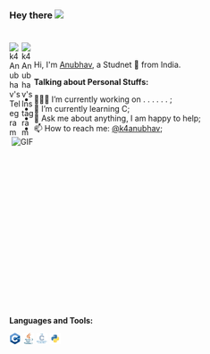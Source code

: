 ### Hey there <img src="https://media.giphy.com/media/hvRJCLFzcasrR4ia7z/giphy.gif" width="25px">
#
#
<a href="https://t.me/k4anubhav">
  <img align="left" alt="k4Anubhav's Telegram" width="22px" src="https://cdn.jsdelivr.net/npm/simple-icons@v3/icons/telegram.svg" />
</a>
<a href="https://www.instagram.com/k4anubhav/">
  <img align="left" alt="k4Anubhav's Instagram" width="22px" src="https://cdn.jsdelivr.net/npm/simple-icons@v3/icons/instagram.svg" />
</a>

<br />

Hi, I'm [Anubhav](https://www.instagram.com/k4anubhav/), a Studnet 🚀 from India.

  <img align="right" alt="GIF" src="https://github.com/abhisheknaiidu/abhisheknaiidu/blob/master/code.gif?raw=true" width="500" height="320" />
  
**Talking about Personal Stuffs:**

- 👨🏽‍💻 I’m currently working on . . . . . .  ;
- 🌱 I’m currently learning C; 
- 💬 Ask me about anything, I am happy to help;
- 📫 How to reach me: [@k4anubhav](https://www.instagram.com/k4anubhav);

**Languages and Tools:**  

<code><img height="20" src="https://raw.githubusercontent.com/github/explore/80688e429a7d4ef2fca1e82350fe8e3517d3494d/topics/cpp/cpp.png"></code>
<code><img height="20" src="https://raw.githubusercontent.com/github/explore/80688e429a7d4ef2fca1e82350fe8e3517d3494d/topics/java/java.png"></code>
<code><img height="20" src="https://raw.githubusercontent.com/github/explore/80688e429a7d4ef2fca1e82350fe8e3517d3494d/topics/c/c.png"></code>
<code><img height="20" src="https://raw.githubusercontent.com/github/explore/80688e429a7d4ef2fca1e82350fe8e3517d3494d/topics/python/python.png"></code>

